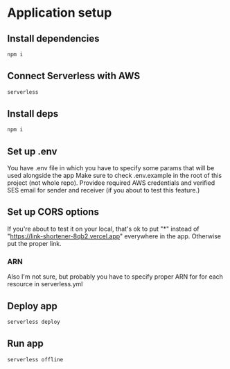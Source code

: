 # Application setup

## Install dependencies

```bash
npm i
```

## Connect Serverless with AWS

```bash
serverless
```

## Install deps

```bash
npm i
```

## Set up .env

You have .env file in which you have to specify some params that will be used alongside the app
Make sure to check .env.example in the root of this project (not whole repo).
Providee required AWS credentials and verified SES email for sender and receiver (if you about to test this feature.)

## Set up CORS options

If you're about to test it on your local, that's ok to put "\*" instead of "https://link-shortener-8qb2.vercel.app" everywhere in the app. Otherwise put the proper link.

### ARN

Also I'm not sure, but probably you have to specify proper ARN for for each resource in serverless.yml

## Deploy app

```bash
serverless deploy
```

## Run app

```bash
serverless offline
```
